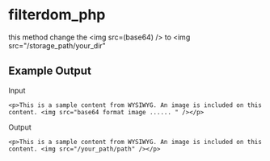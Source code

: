 # filterdom_php
this method change the &lt;img src=(base64) /> to &lt;img src="/storage_path/your_dir"

## Example Output
  Input
  
    <p>This is a sample content from WYSIWYG. An image is included on this content. <img src="base64 format image ...... " /></p>

  Output
  
    <p>This is a sample content from WYSIWYG. An image is included on this content. <img src="/your_path/path" /></p>
